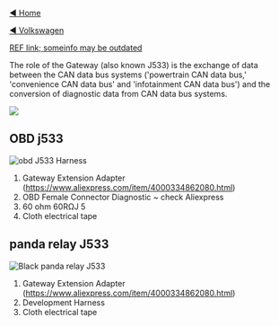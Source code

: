 [◄ Home](https://github.com/commaai/openpilot/wiki)

[◄ Volkswagen](https://github.com/commaai/openpilot/wiki/Volkswagen)

[REF link; someinfo may be outdated](https://community.comma.ai/wiki/index.php/J533_Sniffing_Cable)

The role of the Gateway (also known J533) is the exchange of data between the CAN data bus systems ('powertrain CAN data bus,' 'convenience CAN data bus' and 'infotainment CAN data bus') and the conversion of diagnostic data from CAN data bus systems.

![](https://cdn.discordapp.com/attachments/534359517836607488/731666785484537917/j533_vw.png)

## OBD j533
![obd J533 Harness](https://cdn.discordapp.com/attachments/534359517836607488/731665482121478205/J533_Ver3.1_2019.11.20.png)

1. Gateway Extension Adapter (https://www.aliexpress.com/item/4000334862080.html)
2. OBD Female Connector Diagnostic ~ check Aliexpress
3. 60 ohm 60RΩJ 5
4. Cloth electrical tape 

## panda relay J533 
![Black panda relay J533](https://cdn.discordapp.com/attachments/534359517836607488/732508496800514098/j533.png)

1. Gateway Extension Adapter (https://www.aliexpress.com/item/4000334862080.html)
2. Development Harness
3. Cloth electrical tape